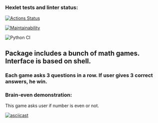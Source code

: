 ### Hexlet tests and linter status:
[![Actions Status](https://github.com/Catoiren/python-project-lvl1/workflows/hexlet-check/badge.svg)](https://github.com/Catoiren/python-project-lvl1/actions)

[![Maintainability](https://api.codeclimate.com/v1/badges/a99a88d28ad37a79dbf6/maintainability)](https://codeclimate.com/github/codeclimate/codeclimate/maintainability)

![Python CI](https://github.com/Catoiren/python-project-lvl1/actions/workflows/linter.yml/badge.svg)

## Package includes a bunch of math games. Interface is based on shell. 
### Each game asks 3 questions in a row. If user gives 3 correct answers, he win.

### Brain-even demonstration: 
This game asks user if number is even or not.

[![asciicast](https://asciinema.org/a/VelMtsG6aJqTJAgm0eKDk6zmW.svg)](https://asciinema.org/a/VelMtsG6aJqTJAgm0eKDk6zmW)
